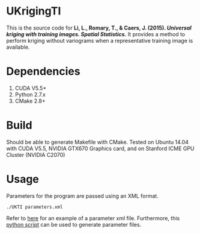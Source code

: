 UKrigingTI
==========
This is the source code for **Li, L., Romary, T., & Caers, J. (2015). *Universal kriging with training images. Spatial Statistics.*** It provides a method to perform kriging without variograms when a representative training image is available.

Dependencies
============
1. CUDA V5.5+
2. Python 2.7.x 
3. CMake 2.8+

Build
=====
Should be able to generate Makefile with CMake. Tested on Ubuntu 14.04 with CUDA V5.5, NVIDIA GTX670 Graphics card, and on Stanford ICME GPU Cluster (NVIDIA C2070)

Usage
=====
Parameters for the program are passed using an XML format.

    ./UKTI parameters.xml 

Refer to [here](../scripts/python/TrialTest.xml) for an example of a parameter xml file. Furthermore, this [python script](../scripts/python/UKTIParameterFileGeneator.py) can be used to generate parameter files.
